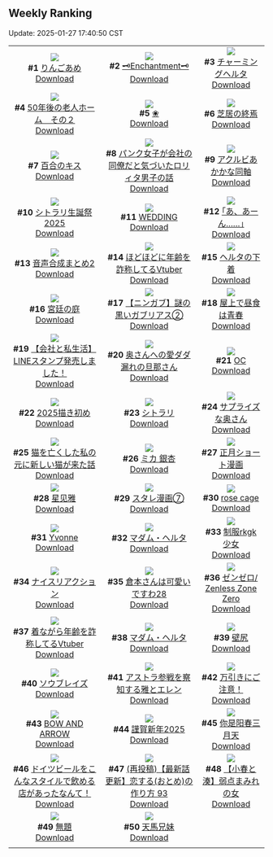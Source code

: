 ## Weekly Ranking
Update: 2025-01-27 17:40:50 CST

|      |      |      |
| :----: | :----: | :----: |
| ![](https://i.pixiv.re/c/240x480/img-master/img/2025/01/21/07/30/04/126423535_p0_master1200.jpg)<br>**#1** [りんごあめ](https://www.pixiv.net/artworks/126423535)<br>[Download](https://i.pixiv.re/img-original/img/2025/01/21/07/30/04/126423535_p0.jpg) | ![](https://i.pixiv.re/c/240x480/img-master/img/2025/01/21/09/05/11/126424846_p0_master1200.jpg)<br>**#2** [🗝Enchantment🗝](https://www.pixiv.net/artworks/126424846)<br>[Download](https://i.pixiv.re/img-original/img/2025/01/21/09/05/11/126424846_p0.png) | ![](https://i.pixiv.re/c/240x480/img-master/img/2025/01/20/00/09/51/126385072_p0_master1200.jpg)<br>**#3** [チャーミングヘルタ](https://www.pixiv.net/artworks/126385072)<br>[Download](https://i.pixiv.re/img-original/img/2025/01/20/00/09/51/126385072_p0.jpg) |
| ![](https://i.pixiv.re/c/240x480/img-master/img/2025/01/21/18/01/53/126433796_p0_master1200.jpg)<br>**#4** [50年後の老人ホーム　その２](https://www.pixiv.net/artworks/126433796)<br>[Download](https://i.pixiv.re/img-original/img/2025/01/21/18/01/53/126433796_p0.jpg) | ![](https://i.pixiv.re/c/240x480/img-master/img/2025/01/20/03/06/20/126389659_p0_master1200.jpg)<br>**#5** [❀](https://www.pixiv.net/artworks/126389659)<br>[Download](https://i.pixiv.re/img-original/img/2025/01/20/03/06/20/126389659_p0.jpg) | ![](https://i.pixiv.re/c/240x480/img-master/img/2025/01/21/16/26/18/126431631_p0_master1200.jpg)<br>**#6** [芝居の終焉](https://www.pixiv.net/artworks/126431631)<br>[Download](https://i.pixiv.re/img-original/img/2025/01/21/16/26/18/126431631_p0.png) |
| ![](https://i.pixiv.re/c/240x480/img-master/img/2025/01/20/00/00/06/126384211_p0_master1200.jpg)<br>**#7** [百合のキス](https://www.pixiv.net/artworks/126384211)<br>[Download](https://i.pixiv.re/img-original/img/2025/01/20/00/00/06/126384211_p0.png) | ![](https://i.pixiv.re/c/240x480/img-master/img/2025/01/21/12/01/08/126427344_p0_master1200.jpg)<br>**#8** [パンク女子が会社の同僚だと気づいたロリィタ男子の話](https://www.pixiv.net/artworks/126427344)<br>[Download](https://i.pixiv.re/img-original/img/2025/01/21/12/01/08/126427344_p0.jpg) | ![](https://i.pixiv.re/c/240x480/img-master/img/2025/01/22/18/56/50/126465092_p0_master1200.jpg)<br>**#9** [アクルビあかかな同軸](https://www.pixiv.net/artworks/126465092)<br>[Download](https://i.pixiv.re/img-original/img/2025/01/22/18/56/50/126465092_p0.jpg) |
| ![](https://i.pixiv.re/c/240x480/img-master/img/2025/01/20/04/06/34/126390474_p0_master1200.jpg)<br>**#10** [シトラリ生誕祭2025](https://www.pixiv.net/artworks/126390474)<br>[Download](https://i.pixiv.re/img-original/img/2025/01/20/04/06/34/126390474_p0.jpg) | ![](https://i.pixiv.re/c/240x480/img-master/img/2025/01/21/00/00/22/126415526_p0_master1200.jpg)<br>**#11** [WEDDING](https://www.pixiv.net/artworks/126415526)<br>[Download](https://i.pixiv.re/img-original/img/2025/01/21/00/00/22/126415526_p0.jpg) | ![](https://i.pixiv.re/c/240x480/img-master/img/2025/01/20/17/07/13/126402225_p0_master1200.jpg)<br>**#12** [｢あ、あーん……｣](https://www.pixiv.net/artworks/126402225)<br>[Download](https://i.pixiv.re/img-original/img/2025/01/20/17/07/13/126402225_p0.jpg) |
| ![](https://i.pixiv.re/c/240x480/img-master/img/2025/01/20/00/52/07/126386604_p0_master1200.jpg)<br>**#13** [音声合成まとめ2](https://www.pixiv.net/artworks/126386604)<br>[Download](https://i.pixiv.re/img-original/img/2025/01/20/00/52/07/126386604_p0.jpg) | ![](https://i.pixiv.re/c/240x480/img-master/img/2025/01/21/21/14/01/126439502_p0_master1200.jpg)<br>**#14** [ほどほどに年齢を詐称してるVtuber](https://www.pixiv.net/artworks/126439502)<br>[Download](https://i.pixiv.re/img-original/img/2025/01/21/21/14/01/126439502_p0.png) | ![](https://i.pixiv.re/c/240x480/img-master/img/2025/01/21/00/00/14/126415484_p0_master1200.jpg)<br>**#15** [ヘルタの下着](https://www.pixiv.net/artworks/126415484)<br>[Download](https://i.pixiv.re/img-original/img/2025/01/21/00/00/14/126415484_p0.png) |
| ![](https://i.pixiv.re/c/240x480/img-master/img/2025/01/21/21/05/19/126439223_p0_master1200.jpg)<br>**#16** [宮廷の庭](https://www.pixiv.net/artworks/126439223)<br>[Download](https://i.pixiv.re/img-original/img/2025/01/21/21/05/19/126439223_p0.jpg) | ![](https://i.pixiv.re/c/240x480/img-master/img/2025/01/21/10/34/32/126425991_p0_master1200.jpg)<br>**#17** [【ニンガブ】謎の黒いガブリアス②](https://www.pixiv.net/artworks/126425991)<br>[Download](https://i.pixiv.re/img-original/img/2025/01/21/10/34/32/126425991_p0.jpg) | ![](https://i.pixiv.re/c/240x480/img-master/img/2025/01/20/20/04/58/126407159_p0_master1200.jpg)<br>**#18** [屋上で昼食は青春](https://www.pixiv.net/artworks/126407159)<br>[Download](https://i.pixiv.re/img-original/img/2025/01/20/20/04/58/126407159_p0.jpg) |
| ![](https://i.pixiv.re/c/240x480/img-master/img/2025/01/21/17/09/10/126432498_p0_master1200.jpg)<br>**#19** [【会社と私生活】LINEスタンプ発売しました！](https://www.pixiv.net/artworks/126432498)<br>[Download](https://i.pixiv.re/img-original/img/2025/01/21/17/09/10/126432498_p0.jpg) | ![](https://i.pixiv.re/c/240x480/img-master/img/2025/01/20/00/03/09/126384702_p0_master1200.jpg)<br>**#20** [奥さんへの愛ダダ漏れの旦那さん](https://www.pixiv.net/artworks/126384702)<br>[Download](https://i.pixiv.re/img-original/img/2025/01/20/00/03/09/126384702_p0.jpg) | ![](https://i.pixiv.re/c/240x480/img-master/img/2025/01/21/00/00/30/126415568_p0_master1200.jpg)<br>**#21** [OC](https://www.pixiv.net/artworks/126415568)<br>[Download](https://i.pixiv.re/img-original/img/2025/01/21/00/00/30/126415568_p0.png) |
| ![](https://i.pixiv.re/c/240x480/img-master/img/2025/01/22/15/35/43/126460605_p0_master1200.jpg)<br>**#22** [2025描き初め](https://www.pixiv.net/artworks/126460605)<br>[Download](https://i.pixiv.re/img-original/img/2025/01/22/15/35/43/126460605_p0.jpg) | ![](https://i.pixiv.re/c/240x480/img-master/img/2025/01/20/23/52/22/126415127_p0_master1200.jpg)<br>**#23** [シトラリ](https://www.pixiv.net/artworks/126415127)<br>[Download](https://i.pixiv.re/img-original/img/2025/01/20/23/52/22/126415127_p0.jpg) | ![](https://i.pixiv.re/c/240x480/img-master/img/2025/01/21/00/04/46/126415493_p0_master1200.jpg)<br>**#24** [サプライズな奥さん](https://www.pixiv.net/artworks/126415493)<br>[Download](https://i.pixiv.re/img-original/img/2025/01/21/00/04/46/126415493_p0.jpg) |
| ![](https://i.pixiv.re/c/240x480/img-master/img/2025/01/20/12/14/31/126397265_p0_master1200.jpg)<br>**#25** [猫を亡くした私の元に新しい猫が来た話](https://www.pixiv.net/artworks/126397265)<br>[Download](https://i.pixiv.re/img-original/img/2025/01/20/12/14/31/126397265_p0.jpg) | ![](https://i.pixiv.re/c/240x480/img-master/img/2025/01/21/00/00/27/126415554_p0_master1200.jpg)<br>**#26** [ミカ 銀杏](https://www.pixiv.net/artworks/126415554)<br>[Download](https://i.pixiv.re/img-original/img/2025/01/21/00/00/27/126415554_p0.jpg) | ![](https://i.pixiv.re/c/240x480/img-master/img/2025/01/22/17/00/09/126462108_p0_master1200.jpg)<br>**#27** [正月ショート漫画](https://www.pixiv.net/artworks/126462108)<br>[Download](https://i.pixiv.re/img-original/img/2025/01/22/17/00/09/126462108_p0.jpg) |
| ![](https://i.pixiv.re/c/240x480/img-master/img/2025/01/21/00/00/38/126415595_p0_master1200.jpg)<br>**#28** [星见雅](https://www.pixiv.net/artworks/126415595)<br>[Download](https://i.pixiv.re/img-original/img/2025/01/21/00/00/38/126415595_p0.png) | ![](https://i.pixiv.re/c/240x480/img-master/img/2025/01/20/19/36/30/126406247_p0_master1200.jpg)<br>**#29** [スタレ漫画⑦](https://www.pixiv.net/artworks/126406247)<br>[Download](https://i.pixiv.re/img-original/img/2025/01/20/19/36/30/126406247_p0.jpg) | ![](https://i.pixiv.re/c/240x480/img-master/img/2025/01/20/00/00/32/126384359_p0_master1200.jpg)<br>**#30** [rose cage](https://www.pixiv.net/artworks/126384359)<br>[Download](https://i.pixiv.re/img-original/img/2025/01/20/00/00/32/126384359_p0.jpg) |
| ![](https://i.pixiv.re/c/240x480/img-master/img/2025/01/21/00/52/43/126417481_p0_master1200.jpg)<br>**#31** [Yvonne](https://www.pixiv.net/artworks/126417481)<br>[Download](https://i.pixiv.re/img-original/img/2025/01/21/00/52/43/126417481_p0.jpg) | ![](https://i.pixiv.re/c/240x480/img-master/img/2025/01/21/00/00/08/126415456_p0_master1200.jpg)<br>**#32** [マダム・ヘルタ](https://www.pixiv.net/artworks/126415456)<br>[Download](https://i.pixiv.re/img-original/img/2025/01/21/00/00/08/126415456_p0.jpg) | ![](https://i.pixiv.re/c/240x480/img-master/img/2025/01/21/18/17/01/126434148_p0_master1200.jpg)<br>**#33** [制服rkgk少女](https://www.pixiv.net/artworks/126434148)<br>[Download](https://i.pixiv.re/img-original/img/2025/01/21/18/17/01/126434148_p0.png) |
| ![](https://i.pixiv.re/c/240x480/img-master/img/2025/01/21/01/01/01/126417766_p0_master1200.jpg)<br>**#34** [ナイスリアクション](https://www.pixiv.net/artworks/126417766)<br>[Download](https://i.pixiv.re/img-original/img/2025/01/21/01/01/01/126417766_p0.jpg) | ![](https://i.pixiv.re/c/240x480/img-master/img/2025/01/21/14/36/24/126429805_p0_master1200.jpg)<br>**#35** [倉本さんは可愛いですわ28](https://www.pixiv.net/artworks/126429805)<br>[Download](https://i.pixiv.re/img-original/img/2025/01/21/14/36/24/126429805_p0.jpg) | ![](https://i.pixiv.re/c/240x480/img-master/img/2025/01/20/01/34/24/126387818_p0_master1200.jpg)<br>**#36** [ゼンゼロ/ Zenless Zone Zero](https://www.pixiv.net/artworks/126387818)<br>[Download](https://i.pixiv.re/img-original/img/2025/01/20/01/34/24/126387818_p0.png) |
| ![](https://i.pixiv.re/c/240x480/img-master/img/2025/01/20/21/07/33/126409230_p0_master1200.jpg)<br>**#37** [着ながら年齢を詐称してるVtuber](https://www.pixiv.net/artworks/126409230)<br>[Download](https://i.pixiv.re/img-original/img/2025/01/20/21/07/33/126409230_p0.png) | ![](https://i.pixiv.re/c/240x480/img-master/img/2025/01/21/19/30/01/126436118_p0_master1200.jpg)<br>**#38** [マダム・ヘルタ](https://www.pixiv.net/artworks/126436118)<br>[Download](https://i.pixiv.re/img-original/img/2025/01/21/19/30/01/126436118_p0.jpg) | ![](https://i.pixiv.re/c/240x480/img-master/img/2025/01/21/20/00/05/126436969_p0_master1200.jpg)<br>**#39** [壁尻](https://www.pixiv.net/artworks/126436969)<br>[Download](https://i.pixiv.re/img-original/img/2025/01/21/20/00/05/126436969_p0.jpg) |
| ![](https://i.pixiv.re/c/240x480/img-master/img/2025/01/21/19/39/22/126436394_p0_master1200.jpg)<br>**#40** [ソウブレイズ](https://www.pixiv.net/artworks/126436394)<br>[Download](https://i.pixiv.re/img-original/img/2025/01/21/19/39/22/126436394_p0.jpg) | ![](https://i.pixiv.re/c/240x480/img-master/img/2025/01/21/11/42/56/126426929_p0_master1200.jpg)<br>**#41** [アストラ参戦を察知する雅とエレン](https://www.pixiv.net/artworks/126426929)<br>[Download](https://i.pixiv.re/img-original/img/2025/01/21/11/42/56/126426929_p0.jpg) | ![](https://i.pixiv.re/c/240x480/img-master/img/2025/01/21/16/43/02/126431958_p0_master1200.jpg)<br>**#42** [万引きにご注意！](https://www.pixiv.net/artworks/126431958)<br>[Download](https://i.pixiv.re/img-original/img/2025/01/21/16/43/02/126431958_p0.jpg) |
| ![](https://i.pixiv.re/c/240x480/img-master/img/2025/01/22/00/00/56/126445710_p0_master1200.jpg)<br>**#43** [BOW AND ARROW](https://www.pixiv.net/artworks/126445710)<br>[Download](https://i.pixiv.re/img-original/img/2025/01/22/00/00/56/126445710_p0.jpg) | ![](https://i.pixiv.re/c/240x480/img-master/img/2025/01/21/19/55/07/126436806_p0_master1200.jpg)<br>**#44** [謹賀新年2025](https://www.pixiv.net/artworks/126436806)<br>[Download](https://i.pixiv.re/img-original/img/2025/01/21/19/55/07/126436806_p0.jpg) | ![](https://i.pixiv.re/c/240x480/img-master/img/2025/01/21/13/48/29/126429047_p0_master1200.jpg)<br>**#45** [你是阳春三月天](https://www.pixiv.net/artworks/126429047)<br>[Download](https://i.pixiv.re/img-original/img/2025/01/21/13/48/29/126429047_p0.jpg) |
| ![](https://i.pixiv.re/c/240x480/img-master/img/2025/01/21/12/07/21/126427462_p0_master1200.jpg)<br>**#46** [ドイツビールをこんなスタイルで飲める店があったなんて！](https://www.pixiv.net/artworks/126427462)<br>[Download](https://i.pixiv.re/img-original/img/2025/01/21/12/07/21/126427462_p0.jpg) | ![](https://i.pixiv.re/c/240x480/img-master/img/2025/01/21/12/00/46/126427327_p0_master1200.jpg)<br>**#47** [(再投稿)【最新話更新】恋する(おとめ)の作り方 93](https://www.pixiv.net/artworks/126427327)<br>[Download](https://i.pixiv.re/img-original/img/2025/01/21/12/00/46/126427327_p0.png) | ![](https://i.pixiv.re/c/240x480/img-master/img/2025/01/21/21/13/19/126439475_p0_master1200.jpg)<br>**#48** [【小春と湊】弱点まみれの女](https://www.pixiv.net/artworks/126439475)<br>[Download](https://i.pixiv.re/img-original/img/2025/01/21/21/13/19/126439475_p0.png) |
| ![](https://i.pixiv.re/c/240x480/img-master/img/2025/01/21/00/58/38/126417648_p0_master1200.jpg)<br>**#49** [無題](https://www.pixiv.net/artworks/126417648)<br>[Download](https://i.pixiv.re/img-original/img/2025/01/21/00/58/38/126417648_p0.jpg) | ![](https://i.pixiv.re/c/240x480/img-master/img/2025/01/21/12/53/12/126428236_p0_master1200.jpg)<br>**#50** [天馬兄妹](https://www.pixiv.net/artworks/126428236)<br>[Download](https://i.pixiv.re/img-original/img/2025/01/21/12/53/12/126428236_p0.png) |
|      |
